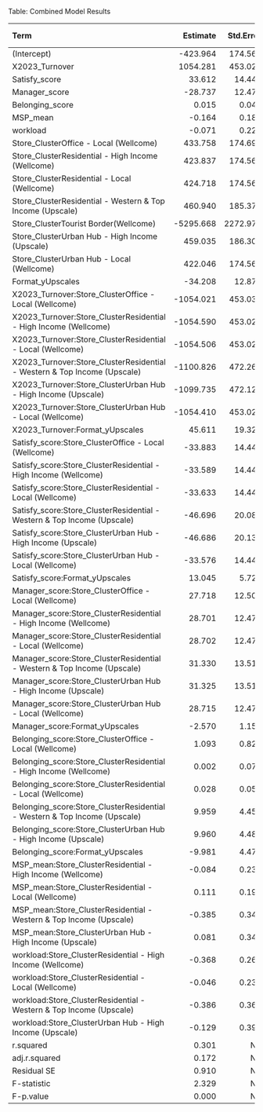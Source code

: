 Table: Combined Model Results

|Term                                                                      |  Estimate| Std.Error| p-value|
|:-------------------------------------------------------------------------|---------:|---------:|-------:|
|(Intercept)                                                               |  -423.964|   174.563|   0.016|
|X2023_Turnover                                                            |  1054.281|   453.029|   0.021|
|Satisfy_score                                                             |    33.612|    14.447|   0.021|
|Manager_score                                                             |   -28.737|    12.474|   0.022|
|Belonging_score                                                           |     0.015|     0.047|   0.743|
|MSP_mean                                                                  |    -0.164|     0.181|   0.368|
|workload                                                                  |    -0.071|     0.220|   0.747|
|Store_ClusterOffice - Local (Wellcome)                                    |   433.758|   174.690|   0.014|
|Store_ClusterResidential - High Income (Wellcome)                         |   423.837|   174.566|   0.016|
|Store_ClusterResidential - Local (Wellcome)                               |   424.718|   174.564|   0.016|
|Store_ClusterResidential - Western & Top Income (Upscale)                 |   460.940|   185.373|   0.014|
|Store_ClusterTourist Border(Wellcome)                                     | -5295.668|  2272.979|   0.021|
|Store_ClusterUrban Hub - High Income (Upscale)                            |   459.035|   186.308|   0.014|
|Store_ClusterUrban Hub - Local (Wellcome)                                 |   422.046|   174.560|   0.016|
|Format_yUpscales                                                          |   -34.208|    12.879|   0.008|
|X2023_Turnover:Store_ClusterOffice - Local (Wellcome)                     | -1054.021|   453.031|   0.021|
|X2023_Turnover:Store_ClusterResidential - High Income (Wellcome)          | -1054.590|   453.029|   0.021|
|X2023_Turnover:Store_ClusterResidential - Local (Wellcome)                | -1054.506|   453.029|   0.021|
|X2023_Turnover:Store_ClusterResidential - Western & Top Income (Upscale)  | -1100.826|   472.266|   0.021|
|X2023_Turnover:Store_ClusterUrban Hub - High Income (Upscale)             | -1099.735|   472.128|   0.021|
|X2023_Turnover:Store_ClusterUrban Hub - Local (Wellcome)                  | -1054.410|   453.028|   0.021|
|X2023_Turnover:Format_yUpscales                                           |    45.611|    19.320|   0.019|
|Satisfy_score:Store_ClusterOffice - Local (Wellcome)                      |   -33.883|    14.448|   0.020|
|Satisfy_score:Store_ClusterResidential - High Income (Wellcome)           |   -33.589|    14.447|   0.021|
|Satisfy_score:Store_ClusterResidential - Local (Wellcome)                 |   -33.633|    14.447|   0.021|
|Satisfy_score:Store_ClusterResidential - Western & Top Income (Upscale)   |   -46.696|    20.081|   0.021|
|Satisfy_score:Store_ClusterUrban Hub - High Income (Upscale)              |   -46.686|    20.137|   0.021|
|Satisfy_score:Store_ClusterUrban Hub - Local (Wellcome)                   |   -33.576|    14.446|   0.021|
|Satisfy_score:Format_yUpscales                                            |    13.045|     5.725|   0.023|
|Manager_score:Store_ClusterOffice - Local (Wellcome)                      |    27.718|    12.500|   0.027|
|Manager_score:Store_ClusterResidential - High Income (Wellcome)           |    28.701|    12.474|   0.022|
|Manager_score:Store_ClusterResidential - Local (Wellcome)                 |    28.702|    12.474|   0.022|
|Manager_score:Store_ClusterResidential - Western & Top Income (Upscale)   |    31.330|    13.514|   0.021|
|Manager_score:Store_ClusterUrban Hub - High Income (Upscale)              |    31.325|    13.519|   0.021|
|Manager_score:Store_ClusterUrban Hub - Local (Wellcome)                   |    28.715|    12.474|   0.022|
|Manager_score:Format_yUpscales                                            |    -2.570|     1.155|   0.027|
|Belonging_score:Store_ClusterOffice - Local (Wellcome)                    |     1.093|     0.823|   0.185|
|Belonging_score:Store_ClusterResidential - High Income (Wellcome)         |     0.002|     0.070|   0.982|
|Belonging_score:Store_ClusterResidential - Local (Wellcome)               |     0.028|     0.053|   0.594|
|Belonging_score:Store_ClusterResidential - Western & Top Income (Upscale) |     9.959|     4.450|   0.026|
|Belonging_score:Store_ClusterUrban Hub - High Income (Upscale)            |     9.960|     4.484|   0.027|
|Belonging_score:Format_yUpscales                                          |    -9.981|     4.477|   0.027|
|MSP_mean:Store_ClusterResidential - High Income (Wellcome)                |    -0.084|     0.233|   0.718|
|MSP_mean:Store_ClusterResidential - Local (Wellcome)                      |     0.111|     0.195|   0.569|
|MSP_mean:Store_ClusterResidential - Western & Top Income (Upscale)        |    -0.385|     0.341|   0.259|
|MSP_mean:Store_ClusterUrban Hub - High Income (Upscale)                   |     0.081|     0.348|   0.816|
|workload:Store_ClusterResidential - High Income (Wellcome)                |    -0.368|     0.268|   0.172|
|workload:Store_ClusterResidential - Local (Wellcome)                      |    -0.046|     0.234|   0.844|
|workload:Store_ClusterResidential - Western & Top Income (Upscale)        |    -0.386|     0.369|   0.297|
|workload:Store_ClusterUrban Hub - High Income (Upscale)                   |    -0.129|     0.394|   0.744|
|r.squared                                                                 |     0.301|        NA|      NA|
|adj.r.squared                                                             |     0.172|        NA|      NA|
|Residual SE                                                               |     0.910|        NA|      NA|
|F-statistic                                                               |     2.329|        NA|      NA|
|F-p.value                                                                 |     0.000|        NA|      NA|
